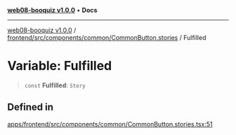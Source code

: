 [**web08-booquiz v1.0.0**](../../../../../../README.md) • **Docs**

***

[web08-booquiz v1.0.0](../../../../../../modules.md) / [frontend/src/components/common/CommonButton.stories](../README.md) / Fulfilled

# Variable: Fulfilled

> `const` **Fulfilled**: `Story`

## Defined in

[apps/frontend/src/components/common/CommonButton.stories.tsx:51](https://github.com/boostcampwm-2024/web08-BooQuiz/blob/7476b6206e2a8c55cace72cc6ee6a8796386519f/apps/frontend/src/components/common/CommonButton.stories.tsx#L51)
